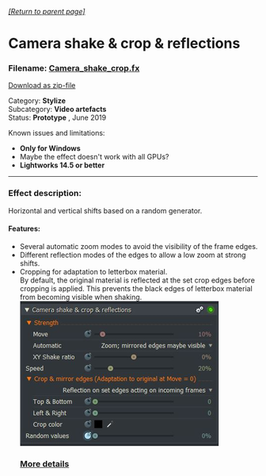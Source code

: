 *[[Return to parent page]](../README.md)*  

# Camera shake & crop & reflections

### Filename: <a href="Camera_shake_crop.fx" download>Camera_shake_crop.fx</a> 
[Download as zip-file](Camera_shake_crop.zip)

Category: **Stylize**  
Subcategory: **Video artefacts**  
Status: **Prototype** ,  June 2019  

Known issues and limitations:
 - **Only for Windows**  
 -  Maybe the effect doesn't work with all GPUs?
 - **Lightworks 14.5 or better**  


--------------------------------------------------------------------------

### Effect description:
Horizontal and vertical shifts based on a random generator.  

#### Features:
- Several automatic zoom modes to avoid the visibility of the frame edges.  
- Different reflection modes of the edges to allow a low zoom at strong shifts.  
- Cropping for adaptation to letterbox material.  
  By default, the original material is reflected at the set crop edges before cropping is applied. 
  This prevents the black edges of letterbox material from becoming visible when shaking.  
  ![](IMG/img.jpg)  
  ### [More details](Details.md) 
